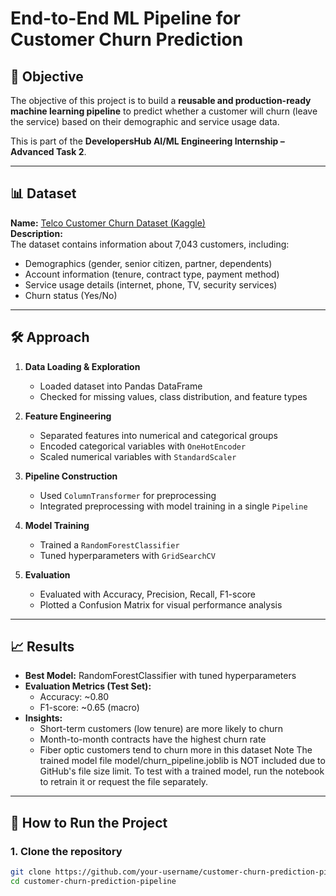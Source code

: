 # End-to-End ML Pipeline for Customer Churn Prediction

## 📌 Objective
The objective of this project is to build a **reusable and production-ready machine learning pipeline** to predict whether a customer will churn (leave the service) based on their demographic and service usage data.

This is part of the **DevelopersHub AI/ML Engineering Internship – Advanced Task 2**.

---

## 📊 Dataset
**Name:** [Telco Customer Churn Dataset (Kaggle)](https://www.kaggle.com/blastchar/telco-customer-churn)  
**Description:**  
The dataset contains information about 7,043 customers, including:
- Demographics (gender, senior citizen, partner, dependents)
- Account information (tenure, contract type, payment method)
- Service usage details (internet, phone, TV, security services)
- Churn status (Yes/No)

---

## 🛠 Approach
1. **Data Loading & Exploration**
   - Loaded dataset into Pandas DataFrame
   - Checked for missing values, class distribution, and feature types

2. **Feature Engineering**
   - Separated features into numerical and categorical groups
   - Encoded categorical variables with `OneHotEncoder`
   - Scaled numerical variables with `StandardScaler`

3. **Pipeline Construction**
   - Used `ColumnTransformer` for preprocessing
   - Integrated preprocessing with model training in a single `Pipeline`

4. **Model Training**
   - Trained a `RandomForestClassifier`
   - Tuned hyperparameters with `GridSearchCV`

5. **Evaluation**
   - Evaluated with Accuracy, Precision, Recall, F1-score
   - Plotted a Confusion Matrix for visual performance analysis

---

## 📈 Results
- **Best Model:** RandomForestClassifier with tuned hyperparameters
- **Evaluation Metrics (Test Set):**
  - Accuracy: ~0.80
  - F1-score: ~0.65 (macro)
- **Insights:**
  - Short-term customers (low tenure) are more likely to churn
  - Month-to-month contracts have the highest churn rate
  - Fiber optic customers tend to churn more in this dataset
Note
The trained model file model/churn_pipeline.joblib is NOT included due to GitHub's file size limit.
To test with a trained model, run the notebook to retrain it or request the file separately.


---

## 🚀 How to Run the Project
### **1. Clone the repository**
```bash
git clone https://github.com/your-username/customer-churn-prediction-pipeline.git
cd customer-churn-prediction-pipeline
